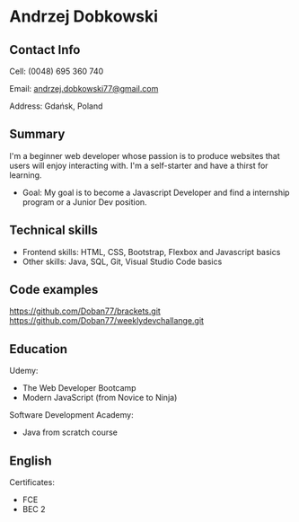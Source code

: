 
#       Andrzej Dobkowski

##      Contact Info
Cell: (0048) 695 360 740

Email: andrzej.dobkowski77@gmail.com

Address: Gdańsk, Poland

##      Summary
I'm a beginner web developer
whose passion is to produce websites
that users will enjoy interacting with.
I'm a self-starter and have a thirst for learning.
* Goal: My goal is to become a Javascript Developer and find a internship program or a Junior Dev position.

##      Technical skills
* Frontend skills: HTML, CSS, Bootstrap, Flexbox and Javascript basics
* Other skills: Java, SQL, Git, Visual Studio Code basics

##      Code examples
https://github.com/Doban77/brackets.git
https://github.com/Doban77/weeklydevchallange.git

##      Education
Udemy:
* The Web Developer Bootcamp
* Modern JavaScript (from Novice to Ninja)

Software Development Academy:
* Java from scratch course

##      English
Certificates:
* FCE
* BEC 2

